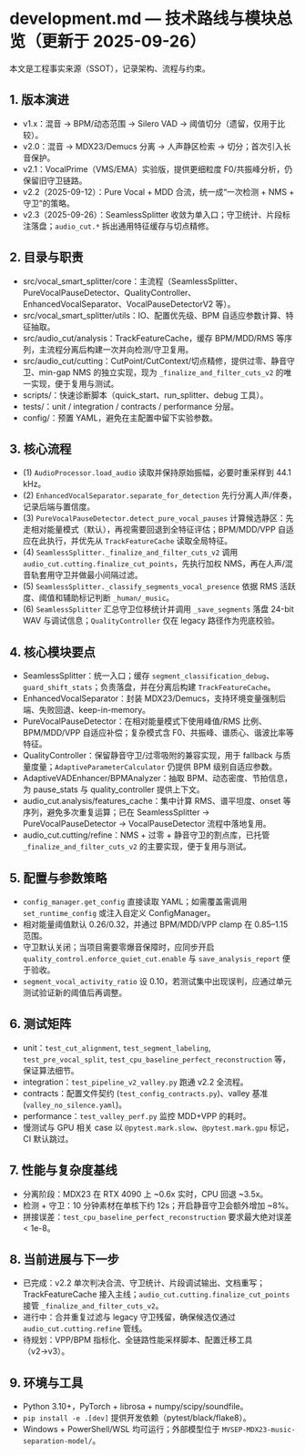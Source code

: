 <!-- File: development.md -->
<!-- AI-SUMMARY: 记录 Vocal Smart Splitter 的架构、流程、测试矩阵与近期演进。 -->

# development.md — 技术路线与模块总览（更新于 2025-09-26）

本文是工程事实来源（SSOT），记录架构、流程与约束。

## 1. 版本演进
- v1.x：混音 -> BPM/动态范围 -> Silero VAD -> 阈值切分（遗留，仅用于比较）。
- v2.0：混音 -> MDX23/Demucs 分离 -> 人声静区检索 -> 切分；首次引入长音保护。
- v2.1：VocalPrime（VMS/EMA）实验版，提供更细粒度 F0/共振峰分析，仍保留旧守卫链路。
- v2.2（2025-09-12）：Pure Vocal + MDD 合流，统一成“一次检测 + NMS + 守卫”的策略。
- v2.3（2025-09-26）：SeamlessSplitter 收敛为单入口；守卫统计、片段标注落盘；`audio_cut.*` 拆出通用特征缓存与切点精修。

## 2. 目录与职责
- src/vocal_smart_splitter/core：主流程（SeamlessSplitter、PureVocalPauseDetector、QualityController、EnhancedVocalSeparator、VocalPauseDetectorV2 等）。
- src/vocal_smart_splitter/utils：IO、配置优先级、BPM 自适应参数计算、特征抽取。
- src/audio_cut/analysis：TrackFeatureCache，缓存 BPM/MDD/RMS 等序列，主流程分离后构建一次并向检测/守卫复用。
- src/audio_cut/cutting：CutPoint/CutContext/切点精修，提供过零、静音守卫、min-gap NMS 的独立实现，现为 `_finalize_and_filter_cuts_v2` 的唯一实现，便于复用与测试。
- scripts/：快速诊断脚本（quick_start、run_splitter、debug 工具）。
- tests/：unit / integration / contracts / performance 分层。
- config/：预置 YAML，避免在主配置中留下实验参数。

## 3. 核心流程
- (1) `AudioProcessor.load_audio` 读取并保持原始振幅，必要时重采样到 44.1 kHz。
- (2) `EnhancedVocalSeparator.separate_for_detection` 先行分离人声/伴奏，记录后端与置信度。
- (3) `PureVocalPauseDetector.detect_pure_vocal_pauses` 计算候选静区：先走相对能量模式（默认），再视需要回退到全特征评估；BPM/MDD/VPP 自适应在此执行，并优先从 `TrackFeatureCache` 读取全局特征。
- (4) `SeamlessSplitter._finalize_and_filter_cuts_v2` 调用 `audio_cut.cutting.finalize_cut_points`，先执行加权 NMS，再在人声/混音轨套用守卫并做最小间隔过滤。
- (5) `SeamlessSplitter._classify_segments_vocal_presence` 依据 RMS 活跃度、阈值和辅助标记判断 `_human/_music`。
- (6) `SeamlessSplitter` 汇总守卫位移统计并调用 `_save_segments` 落盘 24-bit WAV 与调试信息；`QualityController` 仅在 legacy 路径作为兜底校验。

## 4. 核心模块要点
- SeamlessSplitter：统一入口；缓存 `segment_classification_debug`、`guard_shift_stats`；负责落盘，并在分离后构建 `TrackFeatureCache`。
- EnhancedVocalSeparator：封装 MDX23/Demucs，支持环境变量强制后端、失败回退、keep-in-memory。
- PureVocalPauseDetector：在相对能量模式下使用峰值/RMS 比例、BPM/MDD/VPP 自适应补偿；复杂模式含 F0、共振峰、谱质心、谐波比率等特征。
- QualityController：保留静音守卫/过零吸附的兼容实现，用于 fallback 与质量度量；`AdaptiveParameterCalculator` 仍提供 BPM 级别自适应参数。
- AdaptiveVADEnhancer/BPMAnalyzer：抽取 BPM、动态密度、节拍信息，为 pause_stats 与 quality_controller 提供上下文。
- audio_cut.analysis/features_cache：集中计算 RMS、谱平坦度、onset 等序列，避免多次重复运算；已在 SeamlessSplitter → PureVocalPauseDetector → VocalPauseDetector 流程中落地复用。
- audio_cut.cutting/refine：NMS + 过零 + 静音守卫的割点库，已托管 `_finalize_and_filter_cuts_v2` 的主要实现，便于复用与测试。

## 5. 配置与参数策略
- `config_manager.get_config` 直接读取 YAML；如需覆盖需调用 `set_runtime_config` 或注入自定义 ConfigManager。
- 相对能量阈值默认 0.26/0.32，并通过 BPM/MDD/VPP clamp 在 0.85–1.15 范围。
- 守卫默认关闭；当项目需要零爆音保障时，应同步开启 `quality_control.enforce_quiet_cut.enable` 与 `save_analysis_report` 便于验收。
- `segment_vocal_activity_ratio` 设 0.10，若测试集中出现误判，应通过单元测试验证新的阈值后再调整。

## 6. 测试矩阵
- unit：`test_cut_alignment`, `test_segment_labeling`, `test_pre_vocal_split`, `test_cpu_baseline_perfect_reconstruction` 等，保证算法细节。
- integration：`test_pipeline_v2_valley.py` 跑通 v2.2 全流程。
- contracts：配置文件契约 (`test_config_contracts.py`)、valley 基准 (`valley_no_silence.yaml`)。
- performance：`test_valley_perf.py` 监控 MDD+VPP 的耗时。
- 慢测试与 GPU 相关 case 以 `@pytest.mark.slow`、`@pytest.mark.gpu` 标记，CI 默认跳过。

## 7. 性能与复杂度基线
- 分离阶段：MDX23 在 RTX 4090 上 ~0.6x 实时，CPU 回退 ~3.5x。
- 检测 + 守卫：10 分钟素材在单核下约 12s；开启静音守卫会额外增加 ~8%。
- 拼接误差：`test_cpu_baseline_perfect_reconstruction` 要求最大绝对误差 < 1e-8。

## 8. 当前进展与下一步
- 已完成：v2.2 单次判决合流、守卫统计、片段调试输出、文档重写；TrackFeatureCache 接入主线；`audio_cut.cutting.finalize_cut_points` 接管 `_finalize_and_filter_cuts_v2`。
- 进行中：合并重复过滤与 legacy 守卫残留，确保候选仅通过 `audio_cut.cutting.refine` 管线。
- 待规划：VPP/BPM 指标化、全链路性能采样脚本、配置迁移工具（v2→v3）。

## 9. 环境与工具
- Python 3.10+，PyTorch + librosa + numpy/scipy/soundfile。
- `pip install -e .[dev]` 提供开发依赖（pytest/black/flake8）。
- Windows + PowerShell/WSL 均可运行；外部模型位于 `MVSEP-MDX23-music-separation-model/`。
